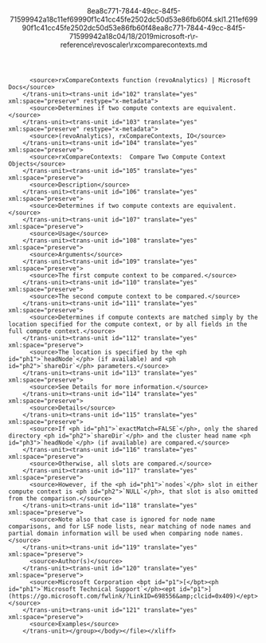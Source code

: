 <?xml version="1.0"?><xliff version="1.2" xmlns="urn:oasis:names:tc:xliff:document:1.2" xmlns:xsi="http://www.w3.org/2001/XMLSchema-instance" xsi:schemaLocation="urn:oasis:names:tc:xliff:document:1.2 xliff-core-1.2-transitional.xsd"><file datatype="xml" original="rxcomparecontexts.md" source-language="en-US" target-language="en-US"><header><tool tool-id="mdxliff" tool-name="mdxliff" tool-version="1.0-d1654b2" tool-company="Microsoft" /><xliffext:skl_file_name xmlns:xliffext="urn:microsoft:content:schema:xliffextensions">8ea8c771-7844-49cc-84f5-71599942a18c11ef69990f1c41cc45fe2502dc50d53e86fb60f4.skl</xliffext:skl_file_name><xliffext:version xmlns:xliffext="urn:microsoft:content:schema:xliffextensions">1.2</xliffext:version><xliffext:ms.openlocfilehash xmlns:xliffext="urn:microsoft:content:schema:xliffextensions">11ef69990f1c41cc45fe2502dc50d53e86fb60f4</xliffext:ms.openlocfilehash><xliffext:ms.sourcegitcommit xmlns:xliffext="urn:microsoft:content:schema:xliffextensions">8ea8c771-7844-49cc-84f5-71599942a18c</xliffext:ms.sourcegitcommit><xliffext:ms.lasthandoff xmlns:xliffext="urn:microsoft:content:schema:xliffextensions">04/18/2019</xliffext:ms.lasthandoff><xliffext:ms.openlocfilepath xmlns:xliffext="urn:microsoft:content:schema:xliffextensions">microsoft-r\r-reference\revoscaler\rxcomparecontexts.md</xliffext:ms.openlocfilepath></header><body><group id="content" extype="content"><trans-unit id="101" translate="yes" xml:space="preserve" restype="x-metadata">
          <source>rxCompareContexts function (revoAnalytics) | Microsoft Docs</source>
        </trans-unit><trans-unit id="102" translate="yes" xml:space="preserve" restype="x-metadata">
          <source>Determines if two compute contexts are equivalent.</source>
        </trans-unit><trans-unit id="103" translate="yes" xml:space="preserve" restype="x-metadata">
          <source>(revoAnalytics), rxCompareContexts, IO</source>
        </trans-unit><trans-unit id="104" translate="yes" xml:space="preserve">
          <source>rxCompareContexts:  Compare Two Compute Context Objects</source>
        </trans-unit><trans-unit id="105" translate="yes" xml:space="preserve">
          <source>Description</source>
        </trans-unit><trans-unit id="106" translate="yes" xml:space="preserve">
          <source>Determines if two compute contexts are equivalent.</source>
        </trans-unit><trans-unit id="107" translate="yes" xml:space="preserve">
          <source>Usage</source>
        </trans-unit><trans-unit id="108" translate="yes" xml:space="preserve">
          <source>Arguments</source>
        </trans-unit><trans-unit id="109" translate="yes" xml:space="preserve">
          <source>The first compute context to be compared.</source>
        </trans-unit><trans-unit id="110" translate="yes" xml:space="preserve">
          <source>The second compute context to be compared.</source>
        </trans-unit><trans-unit id="111" translate="yes" xml:space="preserve">
          <source>Determines if compute contexts are matched simply by the location specified for the compute context, or by all fields in the full compute context.</source>
        </trans-unit><trans-unit id="112" translate="yes" xml:space="preserve">
          <source>The location is specified by the <ph id="ph1">`headNode`</ph> (if available) and <ph id="ph2">`shareDir`</ph> parameters.</source>
        </trans-unit><trans-unit id="113" translate="yes" xml:space="preserve">
          <source>See Details for more information.</source>
        </trans-unit><trans-unit id="114" translate="yes" xml:space="preserve">
          <source>Details</source>
        </trans-unit><trans-unit id="115" translate="yes" xml:space="preserve">
          <source>If <ph id="ph1">`exactMatch=FALSE`</ph>, only the shared directory <ph id="ph2">`shareDir`</ph> and the cluster head name <ph id="ph3">`headNode`</ph> (if available) are compared.</source>
        </trans-unit><trans-unit id="116" translate="yes" xml:space="preserve">
          <source>Otherwise, all slots are compared.</source>
        </trans-unit><trans-unit id="117" translate="yes" xml:space="preserve">
          <source>However, if the <ph id="ph1">`nodes`</ph> slot in either compute context is <ph id="ph2">`NULL`</ph>, that slot is also omitted from the comparison.</source>
        </trans-unit><trans-unit id="118" translate="yes" xml:space="preserve">
          <source>Note also that case is ignored for node name comparisons, and for LSF node lists, near matching of node names and partial domain information will be used when comparing node names.</source>
        </trans-unit><trans-unit id="119" translate="yes" xml:space="preserve">
          <source>Author(s)</source>
        </trans-unit><trans-unit id="120" translate="yes" xml:space="preserve">
          <source>Microsoft Corporation <bpt id="p1">[</bpt><ph id="ph1">`Microsoft Technical Support`</ph><ept id="p1">](https://go.microsoft.com/fwlink/?LinkID=698556&amp;clcid=0x409)</ept></source>
        </trans-unit><trans-unit id="121" translate="yes" xml:space="preserve">
          <source>Examples</source>
        </trans-unit></group></body></file></xliff>